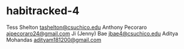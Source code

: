 # habitracked-4

Tess Shelton tashelton@csuchico.edu
Anthony Pecoraro ajpecoraro24@gmail.com
Ji (Jenny) Bae jbae4@csuchico.edu 
Aditya Mohandas adityam181200@gmail.com

